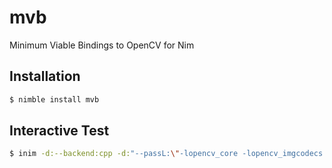 # mvb
Minimum Viable Bindings to OpenCV for Nim

## Installation

```bash
$ nimble install mvb
```

## Interactive Test

```bash
$ inim -d:--backend:cpp -d:"--passL:\"-lopencv_core -lopencv_imgcodecs -lopencv_highgui -lopencv_videoio\""
```
